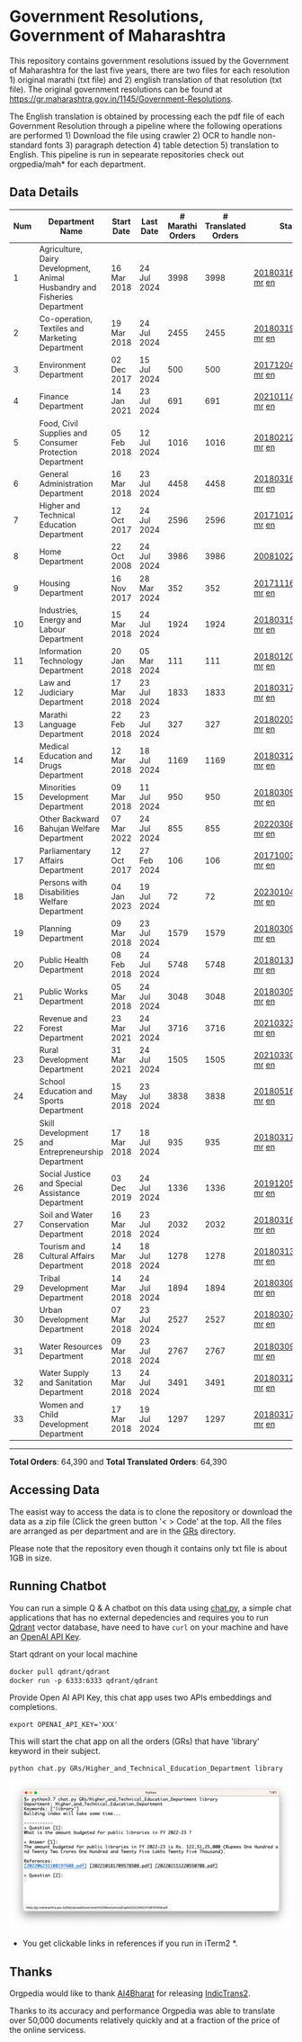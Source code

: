 # Government Resolutions, Government of Maharashtra

This repository contains government resolutions issued by the Government of Maharashtra for the last five years, there are two files for each resolution 1) original marathi (txt file) and 2) english translation of that resolution (txt file). The original government resolutions can be found at https://gr.maharashtra.gov.in/1145/Government-Resolutions.

The English translation is obtained by processing each the pdf file of each Government Resolution through a pipeline where the following operations are performed 1) Download the file using crawler 2) OCR to handle non-standard fonts 3) paragraph detection 4) table  detection 5) translation to English. This pipeline is run in sepearate repositories check out orgpedia/mah* for each department.


## Data Details

| Num | Department Name | Start Date | Last Date | # Marathi Orders | # Translated Orders | Starting Order | Last Order |
| --- | --------------- | ---------- | --------- | ---------------- | ------------------- | -------------- | ---------- |
| 1 | Agriculture, Dairy Development, Animal Husbandry and Fisheries Department | 16 Mar 2018 | 24 Jul 2024 | 3998 | 3998 | [201803161624182101.pdf](https://gr.maharashtra.gov.in/Site/Upload/Government%20Resolutions/English/201803161624182101.pdf) [mr](GRs/Agriculture,_Dairy_Development,_Animal_Husbandry_and_Fisheries_Department/201803161624182101.pdf.mr.txt) [en](GRs/Agriculture,_Dairy_Development,_Animal_Husbandry_and_Fisheries_Department/201803161624182101.pdf.en.txt) | [202407241257369901.pdf](https://gr.maharashtra.gov.in/Site/Upload/Government%20Resolutions/English/202407241257369901.pdf) [mr](GRs/Agriculture,_Dairy_Development,_Animal_Husbandry_and_Fisheries_Department/202407241257369901.pdf.mr.txt) [en](GRs/Agriculture,_Dairy_Development,_Animal_Husbandry_and_Fisheries_Department/202407241257369901.pdf.en.txt) |
| 2 | Co-operation, Textiles and Marketing Department | 19 Mar 2018 | 24 Jul 2024 | 2455 | 2455 | [201803191257576702.pdf](https://gr.maharashtra.gov.in/Site/Upload/Government%20Resolutions/English/201803191257576702.pdf) [mr](GRs/Co-operation,_Textiles_and_Marketing_Department/201803191257576702.pdf.mr.txt) [en](GRs/Co-operation,_Textiles_and_Marketing_Department/201803191257576702.pdf.en.txt) | [202407241201201202.pdf](https://gr.maharashtra.gov.in/Site/Upload/Government%20Resolutions/English/202407241201201202.pdf) [mr](GRs/Co-operation,_Textiles_and_Marketing_Department/202407241201201202.pdf.mr.txt) [en](GRs/Co-operation,_Textiles_and_Marketing_Department/202407241201201202.pdf.en.txt) |
| 3 | Environment Department | 02 Dec 2017 | 15 Jul 2024 | 500 | 500 | [201712041147216904.pdf](https://gr.maharashtra.gov.in/Site/Upload/Government%20Resolutions/English/201712041147216904.pdf) [mr](GRs/Environment_Department/201712041147216904.pdf.mr.txt) [en](GRs/Environment_Department/201712041147216904.pdf.en.txt) | [202407151514374404.pdf](https://gr.maharashtra.gov.in/Site/Upload/Government%20Resolutions/English/202407151514374404.pdf) [mr](GRs/Environment_Department/202407151514374404.pdf.mr.txt) [en](GRs/Environment_Department/202407151514374404.pdf.en.txt) |
| 4 | Finance Department | 14 Jan 2021 | 23 Jul 2024 | 691 | 691 | [202101141237329905.pdf](https://gr.maharashtra.gov.in/Site/Upload/Government%20Resolutions/English/202101141237329905.pdf) [mr](GRs/Finance_Department/202101141237329905.pdf.mr.txt) [en](GRs/Finance_Department/202101141237329905.pdf.en.txt) | [202407231041119605.pdf](https://gr.maharashtra.gov.in/Site/Upload/Government%20Resolutions/English/202407231041119605.pdf) [mr](GRs/Finance_Department/202407231041119605.pdf.mr.txt) [en](GRs/Finance_Department/202407231041119605.pdf.en.txt) |
| 5 | Food, Civil Supplies and Consumer Protection Department | 05 Feb 2018 | 12 Jul 2024 | 1016 | 1016 | [201802121244545806.pdf](https://gr.maharashtra.gov.in/Site/Upload/Government%20Resolutions/English/201802121244545806.pdf) [mr](GRs/Food,_Civil_Supplies_and_Consumer_Protection_Department/201802121244545806.pdf.mr.txt) [en](GRs/Food,_Civil_Supplies_and_Consumer_Protection_Department/201802121244545806.pdf.en.txt) | [202407121444450706.pdf](https://gr.maharashtra.gov.in/Site/Upload/Government%20Resolutions/English/202407121444450706.pdf) [mr](GRs/Food,_Civil_Supplies_and_Consumer_Protection_Department/202407121444450706.pdf.mr.txt) [en](GRs/Food,_Civil_Supplies_and_Consumer_Protection_Department/202407121444450706.pdf.en.txt) |
| 6 | General Administration Department | 16 Mar 2018 | 23 Jul 2024 | 4458 | 4458 | [201803161224022707.pdf](https://gr.maharashtra.gov.in/Site/Upload/Government%20Resolutions/English/201803161224022707.pdf) [mr](GRs/General_Administration_Department/201803161224022707.pdf.mr.txt) [en](GRs/General_Administration_Department/201803161224022707.pdf.en.txt) | [202407231653153007.pdf](https://gr.maharashtra.gov.in/Site/Upload/Government%20Resolutions/English/202407231653153007.pdf) [mr](GRs/General_Administration_Department/202407231653153007.pdf.mr.txt) [en](GRs/General_Administration_Department/202407231653153007.pdf.en.txt) |
| 7 | Higher and Technical Education Department | 12 Oct 2017 | 24 Jul 2024 | 2596 | 2596 | [201710121514029708.pdf](https://gr.maharashtra.gov.in/Site/Upload/Government%20Resolutions/English/201710121514029708.pdf) [mr](GRs/Higher_and_Technical_Education_Department/201710121514029708.pdf.mr.txt) [en](GRs/Higher_and_Technical_Education_Department/201710121514029708.pdf.en.txt) | [202407241440562008.pdf](https://gr.maharashtra.gov.in/Site/Upload/Government%20Resolutions/English/202407241440562008.pdf) [mr](GRs/Higher_and_Technical_Education_Department/202407241440562008.pdf.mr.txt) [en](GRs/Higher_and_Technical_Education_Department/202407241440562008.pdf.en.txt) |
| 8 | Home Department | 22 Oct 2008 | 24 Jul 2024 | 3986 | 3986 | [20081022.pdf](https://gr.maharashtra.gov.in/Site/Upload/Government%20Resolutions/English/20081022.pdf) [mr](GRs/Home_Department/20081022.pdf.mr.txt) [en](GRs/Home_Department/20081022.pdf.en.txt) | [202407241511240129.pdf](https://gr.maharashtra.gov.in/Site/Upload/Government%20Resolutions/English/202407241511240129.pdf) [mr](GRs/Home_Department/202407241511240129.pdf.mr.txt) [en](GRs/Home_Department/202407241511240129.pdf.en.txt) |
| 9 | Housing Department | 16 Nov 2017 | 28 Mar 2024 | 352 | 352 | [201711161447076609.pdf](https://gr.maharashtra.gov.in/Site/Upload/Government%20Resolutions/English/201711161447076609.pdf) [mr](GRs/Housing_Department/201711161447076609.pdf.mr.txt) [en](GRs/Housing_Department/201711161447076609.pdf.en.txt) | [202403281255554909.pdf](https://gr.maharashtra.gov.in/Site/Upload/Government%20Resolutions/English/202403281255554909.pdf) [mr](GRs/Housing_Department/202403281255554909.pdf.mr.txt) [en](GRs/Housing_Department/202403281255554909.pdf.en.txt) |
| 10 | Industries, Energy and Labour Department | 15 Mar 2018 | 24 Jul 2024 | 1924 | 1924 | [201803151204055010.pdf](https://gr.maharashtra.gov.in/Site/Upload/Government%20Resolutions/English/201803151204055010.pdf) [mr](GRs/Industries,_Energy_and_Labour_Department/201803151204055010.pdf.mr.txt) [en](GRs/Industries,_Energy_and_Labour_Department/201803151204055010.pdf.en.txt) | [202407241223432810.pdf](https://gr.maharashtra.gov.in/Site/Upload/Government%20Resolutions/English/202407241223432810.pdf) [mr](GRs/Industries,_Energy_and_Labour_Department/202407241223432810.pdf.mr.txt) [en](GRs/Industries,_Energy_and_Labour_Department/202407241223432810.pdf.en.txt) |
| 11 | Information Technology Department | 20 Jan 2018 | 05 Mar 2024 | 111 | 111 | [201801201843024511.pdf](https://gr.maharashtra.gov.in/Site/Upload/Government%20Resolutions/English/201801201843024511.pdf) [mr](GRs/Information_Technology_Department/201801201843024511.pdf.mr.txt) [en](GRs/Information_Technology_Department/201801201843024511.pdf.en.txt) | [202403051249430211.pdf](https://gr.maharashtra.gov.in/Site/Upload/Government%20Resolutions/English/202403051249430211.pdf) [mr](GRs/Information_Technology_Department/202403051249430211.pdf.mr.txt) [en](GRs/Information_Technology_Department/202403051249430211.pdf.en.txt) |
| 12 | Law and Judiciary Department | 17 Mar 2018 | 23 Jul 2024 | 1833 | 1833 | [201803171129290212.pdf](https://gr.maharashtra.gov.in/Site/Upload/Government%20Resolutions/English/201803171129290212.pdf) [mr](GRs/Law_and_Judiciary_Department/201803171129290212.pdf.mr.txt) [en](GRs/Law_and_Judiciary_Department/201803171129290212.pdf.en.txt) | [202407231639564012.pdf](https://gr.maharashtra.gov.in/Site/Upload/Government%20Resolutions/English/202407231639564012.pdf) [mr](GRs/Law_and_Judiciary_Department/202407231639564012.pdf.mr.txt) [en](GRs/Law_and_Judiciary_Department/202407231639564012.pdf.en.txt) |
| 13 | Marathi Language Department | 22 Feb 2018 | 23 Jul 2024 | 327 | 327 | [201802031549154233.pdf](https://gr.maharashtra.gov.in/Site/Upload/Government%20Resolutions/English/201802031549154233.pdf) [mr](GRs/Marathi_Language_Department/201802031549154233.pdf.mr.txt) [en](GRs/Marathi_Language_Department/201802031549154233.pdf.en.txt) | [202407231241293633.pdf](https://gr.maharashtra.gov.in/Site/Upload/Government%20Resolutions/English/202407231241293633.pdf) [mr](GRs/Marathi_Language_Department/202407231241293633.pdf.mr.txt) [en](GRs/Marathi_Language_Department/202407231241293633.pdf.en.txt) |
| 14 | Medical Education and Drugs Department | 12 Mar 2018 | 18 Jul 2024 | 1169 | 1169 | [201803121137094813.pdf](https://gr.maharashtra.gov.in/Site/Upload/Government%20Resolutions/English/201803121137094813.pdf) [mr](GRs/Medical_Education_and_Drugs_Department/201803121137094813.pdf.mr.txt) [en](GRs/Medical_Education_and_Drugs_Department/201803121137094813.pdf.en.txt) | [202407181500536013.pdf](https://gr.maharashtra.gov.in/Site/Upload/Government%20Resolutions/English/202407181500536013.pdf) [mr](GRs/Medical_Education_and_Drugs_Department/202407181500536013.pdf.mr.txt) [en](GRs/Medical_Education_and_Drugs_Department/202407181500536013.pdf.en.txt) |
| 15 | Minorities Development Department | 09 Mar 2018 | 11 Jul 2024 | 950 | 950 | [201803091218355314.pdf](https://gr.maharashtra.gov.in/Site/Upload/Government%20Resolutions/English/201803091218355314.pdf) [mr](GRs/Minorities_Development_Department/201803091218355314.pdf.mr.txt) [en](GRs/Minorities_Development_Department/201803091218355314.pdf.en.txt) | [202407111525540914.pdf](https://gr.maharashtra.gov.in/Site/Upload/Government%20Resolutions/English/202407111525540914.pdf) [mr](GRs/Minorities_Development_Department/202407111525540914.pdf.mr.txt) [en](GRs/Minorities_Development_Department/202407111525540914.pdf.en.txt) |
| 16 | Other Backward Bahujan Welfare Department | 07 Mar 2022 | 24 Jul 2024 | 855 | 855 | [202203081752439334.pdf](https://gr.maharashtra.gov.in/Site/Upload/Government%20Resolutions/English/202203081752439334.pdf) [mr](GRs/Other_Backward_Bahujan_Welfare_Department/202203081752439334.pdf.mr.txt) [en](GRs/Other_Backward_Bahujan_Welfare_Department/202203081752439334.pdf.en.txt) | [202407241633266634.pdf](https://gr.maharashtra.gov.in/Site/Upload/Government%20Resolutions/English/202407241633266634...pdf) [mr](GRs/Other_Backward_Bahujan_Welfare_Department/202407241633266634.pdf.mr.txt) [en](GRs/Other_Backward_Bahujan_Welfare_Department/202407241633266634.pdf.en.txt) |
| 17 | Parliamentary Affairs Department | 12 Oct 2017 | 27 Feb 2024 | 106 | 106 | [201710031642378615.pdf](https://gr.maharashtra.gov.in/Site/Upload/Government%20Resolutions/English/201710031642378615.pdf) [mr](GRs/Parliamentary_Affairs_Department/201710031642378615.pdf.mr.txt) [en](GRs/Parliamentary_Affairs_Department/201710031642378615.pdf.en.txt) | [202402271500283915.pdf](https://gr.maharashtra.gov.in/Site/Upload/Government%20Resolutions/English/202402271500283915.pdf) [mr](GRs/Parliamentary_Affairs_Department/202402271500283915.pdf.mr.txt) [en](GRs/Parliamentary_Affairs_Department/202402271500283915.pdf.en.txt) |
| 18 | Persons with Disabilities Welfare Department | 04 Jan 2023 | 19 Jul 2024 | 72 | 72 | [202301041906309635.pdf](https://gr.maharashtra.gov.in/Site/Upload/Government%20Resolutions/English/202301041906309635.pdf) [mr](GRs/Persons_with_Disabilities_Welfare_Department/202301041906309635.pdf.mr.txt) [en](GRs/Persons_with_Disabilities_Welfare_Department/202301041906309635.pdf.en.txt) | [202407191308289135.pdf](https://gr.maharashtra.gov.in/Site/Upload/Government%20Resolutions/English/202407191308289135.pdf) [mr](GRs/Persons_with_Disabilities_Welfare_Department/202407191308289135.pdf.mr.txt) [en](GRs/Persons_with_Disabilities_Welfare_Department/202407191308289135.pdf.en.txt) |
| 19 | Planning Department | 09 Mar 2018 | 23 Jul 2024 | 1579 | 1579 | [201803091441032716.pdf](https://gr.maharashtra.gov.in/Site/Upload/Government%20Resolutions/English/201803091441032716.pdf) [mr](GRs/Planning_Department/201803091441032716.pdf.mr.txt) [en](GRs/Planning_Department/201803091441032716.pdf.en.txt) | [202407231512267116.pdf](https://gr.maharashtra.gov.in/Site/Upload/Government%20Resolutions/English/202407231512267116.pdf) [mr](GRs/Planning_Department/202407231512267116.pdf.mr.txt) [en](GRs/Planning_Department/202407231512267116.pdf.en.txt) |
| 20 | Public Health Department | 08 Feb 2018 | 24 Jul 2024 | 5748 | 5748 | [201801311722275417.pdf](https://gr.maharashtra.gov.in/Site/Upload/Government%20Resolutions/English/201801311722275417.pdf) [mr](GRs/Public_Health_Department/201801311722275417.pdf.mr.txt) [en](GRs/Public_Health_Department/201801311722275417.pdf.en.txt) | [202407111215197617.pdf](https://gr.maharashtra.gov.in/Site/Upload/Government%20Resolutions/English/202407111215197617.pdf) [mr](GRs/Public_Health_Department/202407111215197617.pdf.mr.txt) [en](GRs/Public_Health_Department/202407111215197617.pdf.en.txt) |
| 21 | Public Works Department | 05 Mar 2018 | 24 Jul 2024 | 3048 | 3048 | [201803051515468118.pdf](https://gr.maharashtra.gov.in/Site/Upload/Government%20Resolutions/English/201803051515468118.pdf) [mr](GRs/Public_Works_Department/201803051515468118.pdf.mr.txt) [en](GRs/Public_Works_Department/201803051515468118.pdf.en.txt) | [202407241155096618.pdf](https://gr.maharashtra.gov.in/Site/Upload/Government%20Resolutions/English/202407241155096618.pdf) [mr](GRs/Public_Works_Department/202407241155096618.pdf.mr.txt) [en](GRs/Public_Works_Department/202407241155096618.pdf.en.txt) |
| 22 | Revenue and Forest Department | 23 Mar 2021 | 24 Jul 2024 | 3716 | 3716 | [202103231328393119.pdf](https://gr.maharashtra.gov.in/Site/Upload/Government%20Resolutions/English/202103231328393119.pdf) [mr](GRs/Revenue_and_Forest_Department/202103231328393119.pdf.mr.txt) [en](GRs/Revenue_and_Forest_Department/202103231328393119.pdf.en.txt) | [202407241550023019.pdf](https://gr.maharashtra.gov.in/Site/Upload/Government%20Resolutions/English/202407241550023019.pdf) [mr](GRs/Revenue_and_Forest_Department/202407241550023019.pdf.mr.txt) [en](GRs/Revenue_and_Forest_Department/202407241550023019.pdf.en.txt) |
| 23 | Rural Development Department | 31 Mar 2021 | 24 Jul 2024 | 1505 | 1505 | [202103301021181120.pdf](https://gr.maharashtra.gov.in/Site/Upload/Government%20Resolutions/English/202103301021181120.pdf) [mr](GRs/Rural_Development_Department/202103301021181120.pdf.mr.txt) [en](GRs/Rural_Development_Department/202103301021181120.pdf.en.txt) | [202407231700389120.pdf](https://gr.maharashtra.gov.in/Site/Upload/Government%20Resolutions/English/202407231700389120.pdf) [mr](GRs/Rural_Development_Department/202407231700389120.pdf.mr.txt) [en](GRs/Rural_Development_Department/202407231700389120.pdf.en.txt) |
| 24 | School Education and Sports Department | 15 May 2018 | 23 Jul 2024 | 3838 | 3838 | [201805161114241221.pdf](https://gr.maharashtra.gov.in/Site/Upload/Government%20Resolutions/English/201805161114241221.pdf) [mr](GRs/School_Education_and_Sports_Department/201805161114241221.pdf.mr.txt) [en](GRs/School_Education_and_Sports_Department/201805161114241221.pdf.en.txt) | [202407231556018021.pdf](https://gr.maharashtra.gov.in/Site/Upload/Government%20Resolutions/English/202407231556018021.pdf) [mr](GRs/School_Education_and_Sports_Department/202407231556018021.pdf.mr.txt) [en](GRs/School_Education_and_Sports_Department/202407231556018021.pdf.en.txt) |
| 25 | Skill Development and Entrepreneurship Department | 17 Mar 2018 | 18 Jul 2024 | 935 | 935 | [201803171322099003.pdf](https://gr.maharashtra.gov.in/Site/Upload/Government%20Resolutions/English/201803171322099003.pdf) [mr](GRs/Skill_Development_and_Entrepreneurship_Department/201803171322099003.pdf.mr.txt) [en](GRs/Skill_Development_and_Entrepreneurship_Department/201803171322099003.pdf.en.txt) | [202407181653067103.pdf](https://gr.maharashtra.gov.in/Site/Upload/Government%20Resolutions/English/202407181653067103.pdf) [mr](GRs/Skill_Development_and_Entrepreneurship_Department/202407181653067103.pdf.mr.txt) [en](GRs/Skill_Development_and_Entrepreneurship_Department/202407181653067103.pdf.en.txt) |
| 26 | Social Justice and Special Assistance Department | 03 Dec 2019 | 24 Jul 2024 | 1336 | 1336 | [201912051107011622.pdf](https://gr.maharashtra.gov.in/Site/Upload/Government%20Resolutions/English/201912051107011622.pdf) [mr](GRs/Social_Justice_and_Special_Assistance_Department/201912051107011622.pdf.mr.txt) [en](GRs/Social_Justice_and_Special_Assistance_Department/201912051107011622.pdf.en.txt) | [202407241800212322.pdf](https://gr.maharashtra.gov.in/Site/Upload/Government%20Resolutions/English/202407241800212322.pdf) [mr](GRs/Social_Justice_and_Special_Assistance_Department/202407241800212322.pdf.mr.txt) [en](GRs/Social_Justice_and_Special_Assistance_Department/202407241800212322.pdf.en.txt) |
| 27 | Soil and Water Conservation Department | 16 Mar 2018 | 23 Jul 2024 | 2032 | 2032 | [201803161247582426.pdf](https://gr.maharashtra.gov.in/Site/Upload/Government%20Resolutions/English/201803161247582426.pdf) [mr](GRs/Soil_and_Water_Conservation_Department/201803161247582426.pdf.mr.txt) [en](GRs/Soil_and_Water_Conservation_Department/201803161247582426.pdf.en.txt) | [202407231529302426.pdf](https://gr.maharashtra.gov.in/Site/Upload/Government%20Resolutions/English/202407231529302426.pdf) [mr](GRs/Soil_and_Water_Conservation_Department/202407231529302426.pdf.mr.txt) [en](GRs/Soil_and_Water_Conservation_Department/202407231529302426.pdf.en.txt) |
| 28 | Tourism and Cultural Affairs Department | 14 Mar 2018 | 18 Jul 2024 | 1278 | 1278 | [201803131542054523.pdf](https://gr.maharashtra.gov.in/Site/Upload/Government%20Resolutions/English/201803131542054523.pdf) [mr](GRs/Tourism_and_Cultural_Affairs_Department/201803131542054523.pdf.mr.txt) [en](GRs/Tourism_and_Cultural_Affairs_Department/201803131542054523.pdf.en.txt) | [202407181755151623.pdf](https://gr.maharashtra.gov.in/Site/Upload/Government%20Resolutions/English/202407181755151623.pdf) [mr](GRs/Tourism_and_Cultural_Affairs_Department/202407181755151623.pdf.mr.txt) [en](GRs/Tourism_and_Cultural_Affairs_Department/202407181755151623.pdf.en.txt) |
| 29 | Tribal Development Department | 14 Mar 2018 | 24 Jul 2024 | 1894 | 1894 | [201803091105184924.pdf](https://gr.maharashtra.gov.in/Site/Upload/Government%20Resolutions/English/201803091105184924.pdf) [mr](GRs/Tribal_Development_Department/201803091105184924.pdf.mr.txt) [en](GRs/Tribal_Development_Department/201803091105184924.pdf.en.txt) | [202407241451186624.pdf](https://gr.maharashtra.gov.in/Site/Upload/Government%20Resolutions/English/202407241451186624.pdf) [mr](GRs/Tribal_Development_Department/202407241451186624.pdf.mr.txt) [en](GRs/Tribal_Development_Department/202407241451186624.pdf.en.txt) |
| 30 | Urban Development Department | 07 Mar 2018 | 23 Jul 2024 | 2527 | 2527 | [201803071203178325.pdf](https://gr.maharashtra.gov.in/Site/Upload/Government%20Resolutions/English/201803071203178325.pdf) [mr](GRs/Urban_Development_Department/201803071203178325.pdf.mr.txt) [en](GRs/Urban_Development_Department/201803071203178325.pdf.en.txt) | [202407231458469725.pdf](https://gr.maharashtra.gov.in/Site/Upload/Government%20Resolutions/English/202407231458469725.pdf) [mr](GRs/Urban_Development_Department/202407231458469725.pdf.mr.txt) [en](GRs/Urban_Development_Department/202407231458469725.pdf.en.txt) |
| 31 | Water Resources Department | 09 Mar 2018 | 23 Jul 2024 | 2767 | 2767 | [201803091034435527.pdf](https://gr.maharashtra.gov.in/Site/Upload/Government%20Resolutions/English/201803091034435527.pdf) [mr](GRs/Water_Resources_Department/201803091034435527.pdf.mr.txt) [en](GRs/Water_Resources_Department/201803091034435527.pdf.en.txt) | [202407231340579227.pdf](https://gr.maharashtra.gov.in/Site/Upload/Government%20Resolutions/English/202407231340579227.pdf) [mr](GRs/Water_Resources_Department/202407231340579227.pdf.mr.txt) [en](GRs/Water_Resources_Department/202407231340579227.pdf.en.txt) |
| 32 | Water Supply and Sanitation Department | 13 Mar 2018 | 24 Jul 2024 | 3491 | 3491 | [201803121414108428.pdf](https://gr.maharashtra.gov.in/Site/Upload/Government%20Resolutions/English/201803121414108428.pdf) [mr](GRs/Water_Supply_and_Sanitation_Department/201803121414108428.pdf.mr.txt) [en](GRs/Water_Supply_and_Sanitation_Department/201803121414108428.pdf.en.txt) | [202407241157398128.pdf](https://gr.maharashtra.gov.in/Site/Upload/Government%20Resolutions/English/202407241157398128.pdf) [mr](GRs/Water_Supply_and_Sanitation_Department/202407241157398128.pdf.mr.txt) [en](GRs/Water_Supply_and_Sanitation_Department/202407241157398128.pdf.en.txt) |
| 33 | Women and Child Development Department | 17 Mar 2018 | 19 Jul 2024 | 1297 | 1297 | [201803171539444330.pdf](https://gr.maharashtra.gov.in/Site/Upload/Government%20Resolutions/English/201803171539444330.pdf) [mr](GRs/Women_and_Child_Development_Department/201803171539444330.pdf.mr.txt) [en](GRs/Women_and_Child_Development_Department/201803171539444330.pdf.en.txt) | [202407191257027430.pdf](https://gr.maharashtra.gov.in/Site/Upload/Government%20Resolutions/English/202407191257027430.pdf) [mr](GRs/Women_and_Child_Development_Department/202407191257027430.pdf.mr.txt) [en](GRs/Women_and_Child_Development_Department/202407191257027430.pdf.en.txt) |
----------------------------------------------------------------------------------------------------

**Total Orders**: 64,390 and **Total Translated Orders**: 64,390
## Accessing Data

The easist way to access the data is to clone the repository or download the data as a zip file (Click the green button '< > Code' at the top. All the files are arranged as per department and are in the [GRs](GRs) directory.

Please note that the repository even though it contains only txt file is about 1GB in size.

## Running Chatbot

You can run a simple Q & A chatbot on this data using [chat.py](chat.py), a simple chat applications that has no external depedencies and requires you to run [Qdrant](https://qdrant.tech/) vector database, have need to have `curl` on your machine and have an [OpenAI API Key](https://help.openai.com/en/articles/4936850-where-do-i-find-my-secret-api-key).

Start qdrant on your local machine
```shell
docker pull qdrant/qdrant
docker run -p 6333:6333 qdrant/qdrant
```

Provide Open AI API Key, this chat app uses two APIs embeddings and completions.
```shell
export OPENAI_API_KEY='XXX'
```

This will start the chat app on all the orders (GRs) that have 'library' keyword in their subject.

```shell
python chat.py GRs/Higher_and_Technical_Education_Department library
```

![screenshot of running chat.py](screenshot.png)

* You get clickable links in references if you run in iTerm2 *.

## Thanks

Orgpedia would like to thank [AI4Bharat](https://ai4bharat.iitm.ac.in/) for releasing [IndicTrans2](https://github.com/AI4Bharat/IndicTrans2).

Thanks to its accuracy and performance Orgpedia was able to translate over 50,000 documents relatively quickly and at a fraction of the price of the online servicess.











